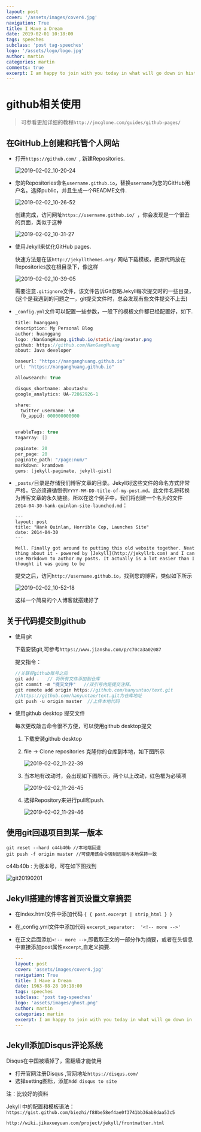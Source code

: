 ```yaml
---
layout: post
cover: '/assets/images/cover4.jpg'
navigation: True
title: I Have a Dream
date: 2019-02-01 10:18:00
tags: speeches
subclass: 'post tag-speeches'
logo: '/assets/logo/logo.jpg'
author: martin
categories: martin
comments: true
excerpt: I am happy to join with you today in what will go down in history as the greatest demonstration for freedom in the history of our nation.
---
```




# github相关使用

> 可参看更加详细的教程`http://jmcglone.com/guides/github-pages/`<!-- more -->

## 在GitHub上创建和托管个人网站

* 打开`https://github.com/ `, 新建Repositories.

  ![2019-02-02_10-20-24](\img\Snipaste_2019-02-02_10-20-24.png)

* 您的Repositories命名`username.github.io`，替换`username`为您的GitHub用户名。选择public，并且生成一个README文件.

  ![2019-02-02_10-26-52](\img\Snipaste_2019-02-02_10-26-52.png)

  创建完成，访问网址`https://username.github.io/ `，你会发现是一个很丑的页面，类似于这种

  ![2019-02-02_10-31-27](\img\Snipaste_2019-02-02_10-31-27.png)

* 使用Jekyll来优化GitHub pages.

  快速方法是在该`http://jekyllthemes.org/` 网站下载模板，把源代码放在Repositories放在根目录下，像这样

  ![2019-02-02_10-39-05](\img\Snipaste_2019-02-02_10-39-05.png)

  需要注意`.gitignore`文件，该文件告诉Git忽略Jekyll每次提交时的一些目录，(这个是我遇到的问题之一，git提交文件时，总会发现有些文件提交不上去)

* `_config.yml`文件可以配置一些参数，一般下的模板文件都已经配置好，如下.

  ```java
  title: huanggang      
  description: My Personal Blog 
  author: huanggang
  logo: /NanGangHuang.github.io/static/img/avatar.png
  github: https://github.com/NanGangHuang
  about: Java developer
  
  baseurl: "https://nanganghuang.github.io"
  url: "https://nanganghuang.github.io"
  
  allowsearch: true
  
  disqus_shortname: aboutashu
  google_analytics: UA-72862926-1
  
  share:
    twitter_username: \#
    fb_appid: 000000000000
  
  
  enableTags: true
  tagarray: []
  
  paginate: 20
  per_page: 20
  paginate_path: "/page:num/"
  markdown: kramdown
  gems: [jekyll-paginate, jekyll-gist]
  ```

* `_posts/`目录是存储我们博客文章的目录。Jekyll对这些文件的命名方式非常严格，它必须遵循惯例`YYYY-MM-DD-title-of-my-post.md`。此文件名将转换为博客文章的永久链接。所以在这个例子中，我们将创建一个名为的文件`2014-04-30-hank-quinlan-site-launched.md`：

  ```
  ---
  layout: post
  title: "Hank Quinlan, Horrible Cop, Launches Site"
  date: 2014-04-30
  ---
  
  Well. Finally got around to putting this old website together. Neat thing about it - powered by [Jekyll](http://jekyllrb.com) and I can use Markdown to author my posts. It actually is a lot easier than I thought it was going to be
  ```

  提交之后，访问`http://username.github.io`，找到您的博客，类似如下所示

  ![2019-02-02_10-52-18](\img\Snipaste_2019-02-02_10-52-18.png)

  这样一个简易的个人博客就搭建好了

## 关于代码提交到github

* 使用git

  下载安装git,可参考`https://www.jianshu.com/p/c70ca3a02087`

  提交指令：

  ```javascript
  //关联好github账号之后
  git add .   // 将所有文件添加到仓库
  git commit -m "提交文件"   //双引号内是提交注释。
  git remote add origin https://github.com/hanyuntao/text.git
  //https://github.com/hanyuntao/text.git为仓库地址
  git push -u origin master  //上传本地代码
  ```

* 使用github desktop 提交文件

  每次更改敲击命令很不方便，可以使用github desktop提交

  1. 下载安装github desktop

  2. file -> Clone repositories 克隆你的仓库到本地，如下图所示

     ![2019-02-02_11-22-39](\img\Snipaste_2019-02-02_11-22-39.png)

  3. 当本地有改动时，会出现如下图所示，两个以上改动，红色框为必填项

     ![2019-02-02_11-26-45](\img\Snipaste_2019-02-02_11-26-45.png)

  4. 选择Repository来进行pull和push.

     ![2019-02-02_11-29-46](\img\Snipaste_2019-02-02_11-29-46.png)

## 使用git回退项目到某一版本

```
git reset --hard c44b40b //本地端回退
git push -f origin master //可使用该命令强制远端与本地保持一致
```

 c44b40b : 为版本号，可在如下图找到

![git20190201](\img\git20190201.png)

## Jekyll搭建的博客首页设置文章摘要

- 在index.html文件中添加代码 `{ { post.excerpt | strip_html } }`

- 在_config.yml文件中添加代码 `excerpt_separator:  '<!-- more -->'`

- 在正文后面添加`<!-- more -->`,即截取正文的一部分作为摘要，或者在头信息中直接添加post属性`excerpt`,自定义摘要.

  ```yml
  ---
  layout: post
  cover: 'assets/images/cover4.jpg'
  navigation: True
  title: I Have a Dream
  date: 1963-08-28 10:18:00
  tags: speeches
  subclass: 'post tag-speeches'
  logo: 'assets/images/ghost.png'
  author: martin
  categories: martin
  excerpt: I am happy to join with you today in what will go down in history as the greatest demonstration for freedom in the history of our nation.
  ---
  ```


## Jekyll添加Disqus评论系统

Disqus在中国被墙掉了，需翻墙才能使用

- 打开官网注册Disqus ,官网地址`https://disqus.com/`
- 选择setting图标，添加`Add disqus to site`

注：比较好的资料

Jekyll 中的配置和模板语法：`https://gist.github.com/biezhi/f88be58ef4ae0f3741bb36ab8daa53c5`

`http://wiki.jikexueyuan.com/project/jekyll/frontmatter.html`